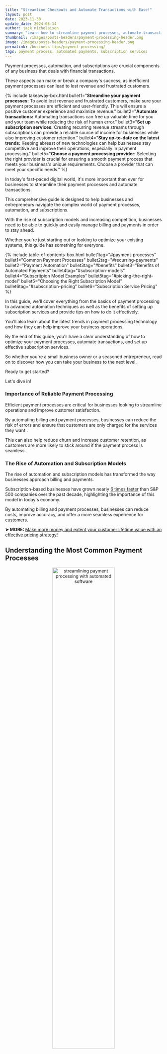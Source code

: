 ```yaml
---
title: "Streamline Checkouts and Automate Transactions with Ease!"
layout: post
date: 2023-11-30
update_date: 2024-05-14
author: jack_nicholaisen
summary: "Learn how to streamline payment processes, automate transactions, and set up subscriptions with ease. A must-read for businesses and entrepreneurs."
thumbnail: /images/posts-headers/payment-processing-header.png
image: /images/posts-headers/payment-processing-header.png
permalink: /business-tips/payment-processing/
tags: payment process, automated payments, subscription services
---
```


Payment processes, automation, and subscriptions are crucial components of any business that deals with financial transactions. 

These aspects can make or break a company's success, as inefficient payment processes can lead to lost revenue and frustrated customers. 

{% include takeaway-box.html bullet1="<b>Streamline your payment processes:</b> To avoid lost revenue and frustrated customers, make sure your payment processes are efficient and user-friendly. This will ensure a positive customer experience and maximize revenue." bullet2="<b>Automate transactions:</b> Automating transactions can free up valuable time for you and your team while reducing the risk of human error." bullet3="<b>Set up subscription services:</b> Creating recurring revenue streams through subscriptions can provide a reliable source of income for businesses while also improving customer retention." bullet4="<b>Stay up-to-date on the latest trends:</b> Keeping abreast of new technologies can help businesses stay competitive and improve their operations, especially in payment processing." bullet5="<b>Choose a payment processing provider:</b> Selecting the right provider is crucial for ensuring a smooth payment process that meets your business's unique requirements. Choose a provider that can meet your specific needs." %}

In today's fast-paced digital world, it's more important than ever for businesses to streamline their payment processes and automate transactions.

This comprehensive guide is designed to help businesses and entrepreneurs navigate the complex world of payment processes, automation, and subscriptions. 

With the rise of subscription models and increasing competition, businesses need to be able to quickly and easily manage billing and payments in order to stay ahead.

Whether you're just starting out or looking to optimize your existing systems, this guide has something for everyone.

{% include table-of-contents-box.html bullet1tag="#payment-processes" bullet1="Common Payment Processes" bullet2tag="#recurring-payments" bullet2="Payment Automation" bullet3tag="#benefits" bullet3="Benefits of Automated Payments" bullet4tag="#subscription-models" bullet4="Subscritpion Model Examples" bullet5tag="#picking-the-right-model" bullet5="Choosing the Right Subscription Model" bullet6tag="#subscription-pricing" bullet6="Subscription Service Pricing" %}

In this guide, we'll cover everything from the basics of payment processing to advanced automation techniques as well as the benefits of setting up subscription services and provide tips on how to do it effectively. 

You'll also learn about the latest trends in payment processing technology and how they can help improve your business operations.

By the end of this guide, you'll have a clear understanding of how to optimize your payment processes, automate transactions, and set up effective subscription services. 

So whether you're a small business owner or a seasoned entrepreneur, read on to discover how you can take your business to the next level.

Ready to get started? 

Let's dive in!

### Importance of Reliable Payment Processing

Efficient payment processes are critical for businesses looking to streamline operations and improve customer satisfaction. 

By automating billing and payment processes, businesses can reduce the risk of errors and ensure that customers are only charged for the services they want . 

This can also help reduce churn and increase customer retention, as customers are more likely to stick around if the payment process is seamless.

### The Rise of Automation and Subscription Models

The rise of automation and subscription models has transformed the way businesses approach billing and payments. 
<a id="payment-processes"> 

Subscription-based businesses have grown nearly [6 times faster](https://www.zuora.com/sei/) than S&P 500 companies over the past decade, highlighting the importance of this model in today's economy. 

By automating billing and payment processes, businesses can reduce costs, improve accuracy, and offer a more seamless experience for customers.

<p>
<b>➤ MORE: </b> <a href="/section/business-pricing-strategy/" target="_blank">Make more money and extent your customer lifetime value with an effective pricing strategy!</a>
</p>

## Understanding the Most Common Payment Processes

<center>
<img alt="streamlining payment processing with automated software" src="/images/content/payment-processing.png" title="how does payment processing work" style="width: 63%; height: 63%">
</center>

### Credit and Debit Cards

Credit and debit cards are among the most popular payment methods worldwide. 

These payment methods are widely accepted by both online and brick-and-mortar stores. 

Major credit card networks include Visa, Mastercard, and American Express, while debit cards are typically issued by banks and linked directly to a customer's checking account.

### Bank Transfers

Bank transfers, also known as wire transfers or electronic funds transfers (EFT), enable individuals and businesses to send money directly from one bank account to another. 

Bank transfers are commonly used for paying bills, transferring money between accounts, and receiving salaries.

### E-Wallets

E-wallets (electronic wallets) are digital payment platforms that store users' financial information and enable them to make transactions without the need for a physical card. 

Examples of popular e-wallet services include PayPal, Venmo, and Google Pay. 

E-wallets offer convenience, security, and often provide additional features such as rewards programs or cashback options.

### Cryptocurrencies

Cryptocurrencies are digital or virtual currencies that use cryptography for security and operate on decentralized networks called blockchains. 

Bitcoin is the most well-known cryptocurrency, but there are thousands of others like Ethereum, Litecoin, and Ripple. 

As of September 2021, there were over [11,000 cryptocurrencies](https://coinmarketcap.com/charts/) with a total market capitalization of around $2.1 trillion. 

While not yet widely accepted for everyday transactions, cryptocurrencies are increasingly being used for online purchases, remittances, and investment.

## Payment Gateways and Processors

<center>
<img alt="what is a payment gateway" src="/images/content/payment-process.png" title="how do payment gateways work" style="width: 63%; height: 63%">
</center>

**Definition:** Payment gateways and processors are essential components of the e-commerce ecosystem. 

A [payment gateway](https://www.techopedia.com/definition/25743/payment-gateway) is a software application that enables online merchants to securely transmit customers' payment information to their bank or payment processor for authorization and settlement. 

Payment processors, on the other hand, are financial institutions or third-party companies that execute the actual payment transactions between buyers and sellers. 

Payment gateways and processors work together to ensure that online transactions are secure and seamless.

### Popular Payment Gateways

There are many payment gateways available for online merchants. 

Here are some of the most common examples of payment gateways companies are using today...

[Stripe](https://stripe.com/about) is a global payment platform with over 1 million active users in 40 countries. 

[Square](https://squareup.com/us/en/features) is a popular payment gateway for small businesses, with features like point-of-sale systems and inventory management tools. 

[PayPal](https://www.paypal.com/us/webapps/mpp/about), which also offers e-wallet services as mentioned earlier, is widely used for online purchases worldwide. 

[Authorize.net](https://www.authorize.net/about-us/) is a payment gateway with over 440,000 active merchants and offers features like fraud detection and prevention.

### Factors to Keep in Mind

When choosing a payment gateway, there are several factors to consider. 

One important factor is the cost structure, which can include fees for transactions, monthly subscriptions, chargebacks, and other services. 

Another factor is the security protocols offered by the payment gateway. 

Payment gateways should adhere to industry standards for data encryption and fraud prevention to ensure safe transactions. 

Additionally, the payment gateway's compatibility with your website or e-commerce platform is important to consider. 

Some payment gateways may require specific coding or integration with certain platforms.

## Payment Security and Compliance Tools

<center>
<img alt="benefits of subscription model" src="/images/content/digital-security-system.png" title="payment process compliance tools" style="width: 63%; height: 63%">
</center>

Ensuring payment security is crucial for any online merchant. 

Payment data breaches can lead to significant financial losses, damaged reputation, and legal consequences. 

Here are some essential tools and practices to help maintain payment security.

### PCI DSS

The Payment Card Industry Data Security Standard [(PCI DSS)](https://www.pcisecuritystandards.org/pci_security/why_security_matters) is a set of security standards established by major credit card companies to protect against payment data breaches. 

Compliance with PCI DSS is mandatory for all organizations that accept credit card payments. 

The standard includes requirements for network security, data protection, and access control. 

Failure to comply with PCI DSS can result in hefty fines and the loss of the ability to process credit card payments.

### SSL Certification

[Secure Sockets Layer (SSL)](https://www.globalsign.com/en/ssl-information-center/what-is-an-ssl-certificate/) certification is another essential tool for payment security. SSL is a protocol that encrypts information transmitted between a website and its users. 

When a website has an SSL certificate, its URL begins with "https" instead of "http", indicating that the site is secure. 

SSL certification helps prevent hackers from intercepting or stealing sensitive information like credit card numbers or login credentials.

### Tokenization and Encryption

Tokenization and encryption are two additional methods used to secure payment data. 

[Tokenization](https://www.techopedia.com/definition/32055/tokenization) replaces sensitive information like credit card numbers with unique tokens. 
<a id="recurring-payments"> 

These tokens cannot be used for fraudulent transactions and are only valid for a specific payment request. 

[Encryption](https://www.ibm.com/cloud/learn/encryption) involves converting payment data into an unreadable format that can only be decrypted with a specific key.

<p>
<b>➤ MORE: </b> <a href="/business-tips/blockchain-technology/" target="_blank">Integrate blockchain tech into your business!</a>
</p>

## How to Set Up Automated Payments?

<center>
<img alt="credit acceptance automated payments" src="/images/content/automated-payments.png" title="automated payments software" style="width: 63%; height: 63%">
</center>

Payment automation can offer significant benefits to businesses, but setting up automated payment systems requires careful planning and implementation. 

Here are some key considerations for setting up payment automation.

### Choosing the Right Automation Tools

Choosing the right automation tools is critical for successful payment automation. 

There are a variety of payment automation tools available, each with different features and capabilities. 

Some common payment automation tools include accounting software, payment gateways, and online invoicing platforms. 

When choosing automation tools, it's essential to consider factors like cost, ease of use, and compatibility with existing systems.

### Integration with Existing Systems

Integrating automated payment systems with existing accounting and financial systems is another critical consideration. 

Payment automation systems should be able to integrate smoothly with existing systems to avoid duplication of efforts and ensure accurate financial reporting. 

APIs (application programming interfaces) can facilitate integration between different systems and streamline data transfer.

### Automating Invoicing and Billing

Invoicing and billing are two key areas where payment automation can have a significant impact. 
<a id="benefits"> 

Automating invoicing and billing can reduce manual errors, speed up payment processing, and improve cash flow management. 

Online invoicing platforms like FreshBooks or QuickBooks can automate the invoicing process by generating invoices automatically, sending reminders for overdue payments, and accepting online payments.

## Benefits of Payment Automation

<center>
<img alt="what can be a drawback that you need to be aware of when you use automated payments?" src="/images/content/words/pros.png" title="advantages of automated payments" style="width: 63%; height: 63%">
</center>

Payment automation refers to the use of technology to streamline payment processes and reduce manual labor. 

Here are some key benefits of payment automation...

### Streamlined Processes

Payment automation can significantly streamline payment processes, reducing the time and effort required for manual tasks like data entry and reconciliation. 

Automated payments can be scheduled and processed in bulk, allowing for more efficient cash flow management and faster payments to vendors and suppliers. 

This can result in increased productivity, improved accuracy, and reduced overhead costs.

### Reduced Manual Errors

Manual errors can be a significant source of financial loss for businesses. 

Payment automation eliminates the need for manual data entry, reducing the risk of errors like double payments, incorrect amounts, or missed payments. 

Automated systems can also flag potential errors or discrepancies for review before payments are issued.

### Enhanced Security

Payment automation can also enhance payment security by reducing the risk of fraud or theft. 

Automated payment systems can validate payment information against pre-established rules and protocols, such as those outlined by PCI DSS or other compliance standards. 

Automating payments can also reduce the risk of internal fraud or unauthorized access to sensitive financial data.

## Common Challenges Business Face with Automated Payments

<center>
<img alt="how do automated bank payments go through" src="/images/content/words/cons.png" title="disadvantages of automated payments" style="width: 63%; height: 63%">
</center>

While payment automation can offer many benefits to businesses, there are also some challenges that can be prevented by establishing robust security measures, clear policies and procedures, and compliance best practices.

Here are some of the key challenges of payment automation and potential solutions...

### Fraud Detection and Prevention

Automated payment systems can be vulnerable to fraudulent activity like credit card fraud or phishing scams. 

To prevent fraud, businesses should implement robust security measures like two-factor authentication, encryption, and monitoring for suspicious activity. 

Some payment automation tools also offer fraud detection and prevention features, such as real-time transaction monitoring and machine learning algorithms that can detect unusual patterns or behaviors.

### Managing Failed Transactions

Automated payments can fail for a variety of reasons, such as insufficient funds, expired credit cards, or technical issues. 

To manage failed transactions effectively, businesses should have clear policies and procedures in place for handling errors and communicating with customers. 

Some payment automation tools also offer automated retry features that can automatically attempt to process failed payments at a later time.

### Keeping Up with Regulatory Changes

Payment regulations can be complex and change frequently, making it challenging for businesses to keep up with compliance requirements. 

Failure to comply with regulations like PCI DSS or GDPR can result in legal penalties or reputational damage. 
<a id="subscription-models"> 

To stay compliant, businesses should stay up-to-date on regulatory changes and implement best practices for data security and privacy. 

Payment automation tools can also help with compliance by offering features like secure data storage, encryption, and audit trails.

## Types of Subscription Models with Examples

<center>
<img alt="subscription model examples" src="/images/content/subcribe.png" title="how to implement a subscription model" style="width: 63%; height: 63%">
</center>

Subscription-based revenue models have become increasingly popular among businesses because they provide a predictable and recurring source of revenue. 

Here are three common types of subscription models...

### Recurring Flat-Rate Subscriptions

Recurring flat-rate subscriptions are the most straightforward type of subscription model. 

Customers pay a fixed fee at regular intervals (e.g., monthly, quarterly, or annually) for access to a product or service. 

This model is popular among software-as-a-service (SaaS) companies that offer cloud-based applications or tools. 

For example, [Adobe Creative Suite](https://www.adobe.com/creativecloud/plans.html) offers monthly and annual subscription plans for its suite of creative software.

### Usage-Based Subscriptions

Usage-based subscriptions charge customers based on how much they use a product or service. 

This model is often used by companies that offer utilities or services like electricity, water, or internet access. 

For example, [Amazon Web Services (AWS)](https://aws.amazon.com/pricing/) charges customers based on their usage of cloud computing resources like storage, compute power, and data transfer. 

Usage-based subscriptions can provide greater flexibility for customers who may have varying levels of demand for a product or service.

### Tiered Pricing Models

Tiered pricing models offer different levels of access or features at different price points. 

This model is often used by companies that offer software or online services with multiple tiers of functionality. 

For example, [Dropbox](https://www.dropbox.com/plans) offers a range of subscription plans that provide varying levels of storage capacity and features like file sharing and collaboration tools. 

Tiered pricing models can provide greater value for customers who may have different needs and budgets.

### Pros and Cons of Subscription Models

Subscription-based revenue models have become increasingly popular among businesses because they offer numerous benefits, but they also come with some potential drawbacks. 

By carefully weighing the pros and cons of subscription models, businesses can determine whether this revenue model is right for them.

Here are some of the pros and cons of subscription models...

### Pros

- **Predictable Revenue**

One of the biggest advantages of subscription models is that they provide a predictable and recurring source of revenue. 

This can help businesses plan and budget more effectively, which is particularly important for startups and small businesses. 

Subscription revenue is also less susceptible to fluctuations in demand or seasonality, which can be a challenge for businesses with more traditional revenue models.

- **Increased Customer Retention**

Subscription models can also help businesses increase customer retention rates. When customers subscribe to a product or service, they are more likely to continue using it over time than if they make a one-time purchase. 

This can lead to higher lifetime customer values and lower customer acquisition costs. 

Subscription models also provide businesses with more opportunities to engage with customers and gather feedback, which can improve product development and customer satisfaction.

### Cons

- **Challenges in Customer Acquisition**

One of the biggest challenges with subscription models is acquiring new customers. Convincing customers to commit to a recurring payment can be a harder sell than a one-time purchase. 

Additionally, subscription models require businesses to continually provide value to customers in order to retain their subscriptions. 

This can be challenging for businesses that struggle to innovate or differentiate themselves from competitors.

## Examples of Successful Subscription-based Businesses

Subscription-based revenue models have proven to be successful for a variety of businesses across different industries. 

Here are some examples of subscription-based businesses that have achieved significant success:

### Netflix

Netflix is a leading provider of streaming video content, with over 208 million paid subscribers in more than 190 countries. 

The company's subscription model allows customers to access a vast library of movies and TV shows for a monthly fee. 

Netflix's revenue has grown steadily over the years, reaching [$7.16 billion in Q1 2021](https://www.netflixinvestor.com/financials/quarterly-earnings/default.aspx). 

The company's success is due in part to its investment in original content, which has helped it differentiate itself from competitors and attract new subscribers.

### Spotify

Spotify is a music streaming service that offers both free and paid subscription plans. 

As of Q4 2020, the company had 345 million monthly active users, including [155 million premium subscribers](https://newsroom.spotify.com/company-info/). 

Spotify's revenue has also grown steadily over the years, reaching €7.88 billion in 2020. 

The company's success is due in part to its personalized recommendations and curated playlists, which provide users with a unique and engaging listening experience.

### Salesforce

[Salesforce](https://login.salesforce.com/) is a cloud-based software company that offers a range of business applications and services on a subscription basis. 
<a id="picking-the-right-model"> 

As of Q4 2021, the company had over 150,000 customers and generated $21.25 billion in revenue for the year. 

Salesforce's success is due in part to its focus on customer relationship management (CRM) software, which has become increasingly important for businesses looking to manage customer interactions and improve customer satisfaction.

## Choosing the Right Subscription Model

<center>
<img alt="what is a subscription business model" src="/images/content/decisions.png" title="subscription model businesses" style="width: 63%; height: 63%">
</center>

Choosing the right subscription model can be critical to the success of your business. 

By taking the following factors into account, you can develop a subscription plan that meets the needs of your customers and helps you achieve sustainable growth and revenue.

Here are some key points to consider when selecting a subscription model...

### Assessing Your Target Market

Understanding your target market is essential when choosing a subscription model. 

You should consider factors such as age, income, and purchasing habits to determine what type of subscription offering will appeal to your customers. 

For example, younger consumers may be more interested in a low-cost, flexible subscription plan, while older consumers may prefer a premium plan with more features.

### Analyzing Competitor Offerings

Analyzing your competitors' subscription offerings can help you identify gaps in the market and determine what type of subscription plan will best meet the needs of your customers. 

You should evaluate factors such as pricing, features, and customer service to determine how you can differentiate your offering from those of your competitors.

### Identifying Your Value Proposition

Your value proposition is what sets your subscription offering apart from others in the market. 

It should clearly communicate the benefits of your product or service to potential customers and explain why they should choose your offering over those of your competitors. 

This may involve offering unique features, pricing strategies, or customer service options.

## How to Manage Customer Billing and Payments?

Billing and payment management is a critical aspect of any subscription business. 

By using a subscription billing platform, handling payment failures and disputes effectively, and automating renewals and cancellations, you can streamline your operations and improve customer satisfaction.

Here are some of the more important things to have in mind when managing billing and payments...

### Subscription Billing Platforms

Using a subscription billing platform can simplify the billing process and reduce the risk of errors. 

These platforms automate invoicing, payment processing, and recurring billing, and can integrate with other tools such as customer relationship management (CRM) systems. 

Some popular subscription billing platforms include Chargebee, Recurly, and Zuora.

### Handling Payment Failures and Disputes

Payment failures and disputes can be a common issue for subscription businesses. 

It's important to have a clear process in place for handling these situations to minimize the impact on your business.

This may involve setting up automated notifications for failed payments, offering alternative payment methods, or working with customers to resolve payment disputes.

### Automating Renewals and Cancellations

Automating renewals and cancellations can help streamline the subscription management process. 
<a id="subscription-pricing"> 

By automating these tasks, you can reduce the risk of errors and ensure that customers are only charged for the services they want. 

This may involve setting up automated reminders for upcoming renewals or cancellations, or providing customers with self-service options for managing their subscriptions.

## How to Optimize Pricing for Your Subscription Service?

Optimizing subscription pricing is an ongoing process that can help maximize revenue and attract and retain customers. 

By continually refining your pricing strategy, you can maximize revenue and build a loyal customer base.

Here are some key strategies to consider...

### A/B Testing Pricing Strategies

A/B testing involves comparing two different pricing strategies to determine which one is more effective. 

This can involve testing different price points, subscription durations, or features. 

By using A/B testing, you can gather data on customer behavior and preferences and make informed decisions about your pricing strategy.

### Offering Trials and Discounts

Offering trials and discounts can be an effective way to attract new customers and encourage them to sign up for your subscription service. 

For example, you could offer a [free trial period](https://www.entrepreneur.com/article/317567) or a discount on the first month of a subscription. 

These promotions can also help you gather feedback from customers and make improvements to your offering.

### Customer Feedback and Analysis

Collecting feedback from customers is essential when optimizing subscription pricing. 

This can involve conducting surveys, analyzing customer behavior data, or gathering feedback through customer support channels. 

By listening to your customers, you can identify pain points in your pricing strategy and make changes that will improve customer satisfaction and retention.

## FAQs - Frequently Asked Questions About Payment Processing

<center>
<img alt="Business FAQs" src="/images/content/faqs-section.png" title="Common Business Questions" style="width: 63%; height: 63%">
</center>

<br>

<link rel="stylesheet" href="/assets/css/faq-styles.css">

{% include faq-template.html faq_data="faq_business_tips_payment_processing" %}

<br>

## In Summary...

As the subscription business model continues to grow in popularity, it's important for businesses to stay ahead of the curve and embrace new technologies and strategies. 

Here are some key takeaways to keep in mind:

### Embracing Payment Automation and Subscription Models

Automating billing and payment processes can help streamline operations and improve customer satisfaction. 

By using a subscription billing platform and automating renewals and cancellations, you can reduce the risk of errors and ensure that customers are only charged for the services they want.

### Staying Ahead of the Competition in a Dynamic Market

The subscription market is constantly evolving, and it's important to stay up-to-date on the latest trends and technologies. 

This may involve conducting market research, monitoring competitor pricing and offerings, or investing in new technologies. 

By staying ahead of the competition, you can attract and retain customers and maximize revenue.

### Continuous Improvement and Adaptation to Customer Needs

In order to succeed in the subscription economy, it's critical to listen to your customers and adapt your offerings based on their feedback. 

This may involve offering trials or discounts, A/B testing pricing strategies, or gathering feedback through surveys or customer support channels. 

By continuously improving your offerings and adapting to customer needs, you can build a loyal customer base and drive growth.

**Overall**, subscription-based business models are becoming increasingly popular due to their ability to provide predictable revenue streams and improve customer retention. 

Choosing the right subscription model, managing billing and payments effectively, and optimizing pricing strategies are all critical components of a successful subscription business.

By implementing the strategies outlined in this article, businesses can streamline operations, maximize revenue, and build a loyal customer base. 

By using a subscription billing platform, businesses can automate billing and payment processes and reduce the risk of errors. 

A/B testing pricing strategies, offering trials and discounts, and gathering customer feedback can help optimize subscription pricing and improve customer satisfaction.

At Business Initiative, we specialize in helping businesses implement subscription-based models and develop effective billing and payment management strategies.
 
Whether you're just getting started with subscriptions or looking to optimize your existing offerings, our team of experts can help you achieve sustainable growth and revenue.

To learn more about how we can help your business succeed in the subscription economy, [schedule a consultation call](https://calendly.com/businessinitiative/30-minute-consultation-call) with us today or [use our contact form](https://www.businessinitiative.org/contact/). 

Don't forget to sign up for our newsletter and follow us on Twitter for the latest news and insights on subscription-based business models.

<br>
<a href="https://twitter.com/intent/tweet?screen_name=BisInitiative&ref_src=twsrc%5Etfw" class="twitter-mention-button" data-size="large" data-show-count="false">Tweet to @BisInitiative</a><script async src="https://platform.twitter.com/widgets.js" charset="utf-8"></script>
<br>

<iframe src="https://embeds.beehiiv.com/4b55f309-919b-4f27-82e1-28bfbbc3543f" data-test-id="beehiiv-embed" width="100%" height="320" frameborder="0" scrolling="no" style="border-radius: 4px; border: 2px solid #e5e7eb; margin: 0; background-color: transparent;"></iframe>



<br>
<details>
<summary><b>Sources & Additional Information</b></summary>
<br>
<ul>
    <li><a href="https://www.zuora.com/sei/">Zuora - Subscription Economy Index</a></li>
    <li><a href="https://coinmarketcap.com/charts/">CoinMarketCap - Total Market Capitalization</a></li>
    <li><a href="https://www.techopedia.com/definition/25743/payment-gateway">Techopedia - Payment Gateway</a></li>
    <li><a href="https://stripe.com/about">Stripe - About Us</a></li>
    <li><a href="https://squareup.com/us/en/features">Square - Features</a></li>
    <li><a href="https://www.paypal.com/us/webapps/mpp/about">PayPal - About Us</a></li>
    <li><a href="https://www.authorize.net/about-us/">Authorize.Net - About Us</a></li>
    <li><a href="https://www.pcisecuritystandards.org/pci_security/why_security_matters">PCI Security Standards Council - Why Security Matters</a></li>
    <li><a href="https://www.globalsign.com/en/ssl-information-center/what-is-an-ssl-certificate/">GlobalSign - SSL Certificates</a></li>
    <li><a href="https://www.techopedia.com/definition/32055/tokenization">Techopedia - Tokenization</a></li>
    <li><a href="https://www.ibm.com/cloud/learn/encryption">IBM - Encryption</a></li>
    <li><a href="https://www.adobe.com/creativecloud/plans.html">Adobe Creative Suite Subscription Plans</a></li>
    <li><a href="https://aws.amazon.com/pricing/">Amazon Web Services Pricing</a></li>
    <li><a href="https://www.dropbox.com/plans">Dropbox Subscription Plans</a></li>
    <li><a href="https://www.netflixinvestor.com/financials/quarterly-earnings/default.aspx">Netflix Q1 2021 Earnings</a></li>
    <li><a href="https://newsroom.spotify.com/company-info/">Spotify - Company Info</a></li>
    <li><a href="https://www.entrepreneur.com/article/317567">Entrepreneur - 5 Strategies for Optimizing Your Subscription Pricing Model</a></li>
</ul>
<p>
Here are some additional resources and sources of information for users looking to learn more about subscription-based business models:
</p>
<ul>
    <li><a href="https://subscriptionschool.com/">Subscription School</a></li>
    <li><a href="https://www.subscriptioninsider.com/">Subscription Insider</a></li>
    <li><a href="https://www.saastock.com/">SaaStock</a></li>
    <li><a href="https://www.chargebee.com/resources/">Chargebee Resources</a></li>
    <li><a href="https://recurly.com/blog/">Recurly Blog</a></li>
</ul>
</details>




